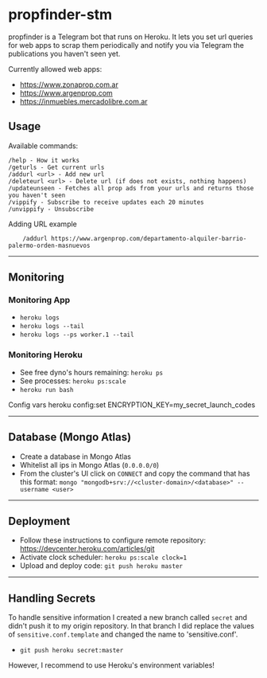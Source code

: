 # propfinder-stm

propfinder is a Telegram bot that runs on Heroku. It lets you set url queries for web apps to scrap them periodically and notify you via Telegram the publications you haven't seen yet.

Currently allowed web apps:
* https://www.zonaprop.com.ar
* https://www.argenprop.com
* https://inmuebles.mercadolibre.com.ar

## Usage
Available commands:
    
    /help - How it works
    /geturls - Get current urls
    /addurl <url> - Add new url
    /deleteurl <url> - Delete url (if does not exists, nothing happens)
    /updateunseen - Fetches all prop ads from your urls and returns those you haven't seen
    /vippify - Subscribe to receive updates each 20 minutes
    /unvippify - Unsubscribe


Adding URL example
```
    /addurl https://www.argenprop.com/departamento-alquiler-barrio-palermo-orden-masnuevos
```

---
## Monitoring
### Monitoring App
* `heroku logs`
* `heroku logs --tail`
* `heroku logs --ps worker.1 --tail`

### Monitoring Heroku
* See free dyno's hours remaining: `heroku ps`
* See processes: `heroku ps:scale`
* `heroku run bash`


Config vars
	heroku config:set ENCRYPTION_KEY=my_secret_launch_codes

---
## Database (Mongo Atlas)
* Create a database in Mongo Atlas
* Whitelist all ips in Mongo Atlas (`0.0.0.0/0`)
* From the cluster's UI click on `CONNECT` and copy the command that has this format: `mongo "mongodb+srv://<cluster-domain>/<database>" --username <user>`

---
## Deployment
* Follow these instructions to configure remote repository: https://devcenter.heroku.com/articles/git
* Activate clock scheduler: `heroku ps:scale clock=1`
* Upload and deploy code: `git push heroku master` 

---
## Handling Secrets
To handle sensitive information I created a new branch called `secret` and didn't push it to my origin repository.
In that branch I did replace the values of `sensitive.conf.template` and changed the name to 'sensitive.conf'. 
* `git push heroku secret:master`
	
However, I recommend to use Heroku's environment variables!


